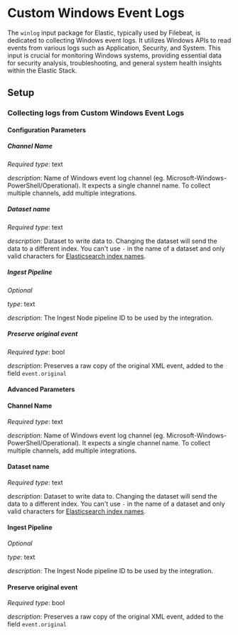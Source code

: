 # Custom Windows Event Logs

The `winlog` input package for Elastic, typically used by Filebeat, is dedicated to collecting Windows event logs. It utilizes Windows APIs to read events from various logs such as Application, Security, and System. This input is crucial
for monitoring Windows systems, providing essential data for security analysis, troubleshooting, and general system health insights within the Elastic Stack.


## Setup

### Collecting logs from Custom Windows Event Logs

#### Configuration Parameters

##### Channel Name
*Required*
*type*: text

*description*: Name of Windows event log channel (eg. Microsoft-Windows-PowerShell/Operational). It expects a single channel name. To collect multiple channels, add multiple integrations.
##### Dataset name
*Required*
*type*: text

*description*: Dataset to write data to. Changing the dataset will send the data to a different index. You can't use `-` in the name of a dataset and only valid characters for [Elasticsearch index names](https://www.elastic.co/guide/en/elasticsearch/reference/current/docs-index_.html).
##### Ingest Pipeline
*Optional*

*type*: text

*description*: The Ingest Node pipeline ID to be used by the integration.

##### Preserve original event
*Required*
*type*: bool

*description*: Preserves a raw copy of the original XML event, added to the field `event.original`

#### Advanced Parameters

#### Channel Name
*Required*
*type*: text

*description*: Name of Windows event log channel (eg. Microsoft-Windows-PowerShell/Operational). It expects a single channel name. To collect multiple channels, add multiple integrations.
#### Dataset name
*Required*
*type*: text

*description*: Dataset to write data to. Changing the dataset will send the data to a different index. You can't use `-` in the name of a dataset and only valid characters for [Elasticsearch index names](https://www.elastic.co/guide/en/elasticsearch/reference/current/docs-index_.html).
#### Ingest Pipeline
*Optional*

*type*: text

*description*: The Ingest Node pipeline ID to be used by the integration.

#### Preserve original event
*Required*
*type*: bool

*description*: Preserves a raw copy of the original XML event, added to the field `event.original`

